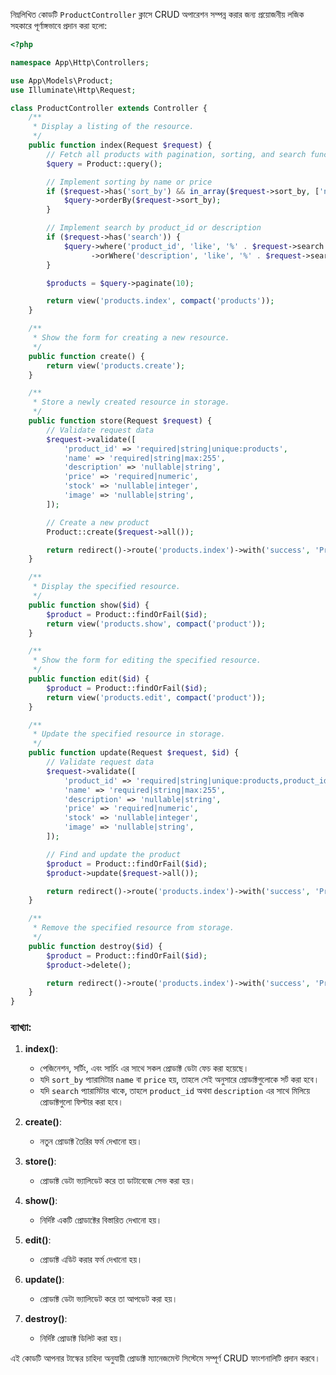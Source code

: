 নিম্নলিখিত কোডটি `ProductController` ক্লাসে CRUD অপারেশন সম্পন্ন করার জন্য প্রয়োজনীয় লজিক সহকারে পূর্ণাঙ্গভাবে প্রদান করা হলো:

```php
<?php

namespace App\Http\Controllers;

use App\Models\Product;
use Illuminate\Http\Request;

class ProductController extends Controller {
    /**
     * Display a listing of the resource.
     */
    public function index(Request $request) {
        // Fetch all products with pagination, sorting, and search functionality
        $query = Product::query();

        // Implement sorting by name or price
        if ($request->has('sort_by') && in_array($request->sort_by, ['name', 'price'])) {
            $query->orderBy($request->sort_by);
        }

        // Implement search by product_id or description
        if ($request->has('search')) {
            $query->where('product_id', 'like', '%' . $request->search . '%')
                  ->orWhere('description', 'like', '%' . $request->search . '%');
        }

        $products = $query->paginate(10);

        return view('products.index', compact('products'));
    }

    /**
     * Show the form for creating a new resource.
     */
    public function create() {
        return view('products.create');
    }

    /**
     * Store a newly created resource in storage.
     */
    public function store(Request $request) {
        // Validate request data
        $request->validate([
            'product_id' => 'required|string|unique:products',
            'name' => 'required|string|max:255',
            'description' => 'nullable|string',
            'price' => 'required|numeric',
            'stock' => 'nullable|integer',
            'image' => 'nullable|string',
        ]);

        // Create a new product
        Product::create($request->all());

        return redirect()->route('products.index')->with('success', 'Product created successfully.');
    }

    /**
     * Display the specified resource.
     */
    public function show($id) {
        $product = Product::findOrFail($id);
        return view('products.show', compact('product'));
    }

    /**
     * Show the form for editing the specified resource.
     */
    public function edit($id) {
        $product = Product::findOrFail($id);
        return view('products.edit', compact('product'));
    }

    /**
     * Update the specified resource in storage.
     */
    public function update(Request $request, $id) {
        // Validate request data
        $request->validate([
            'product_id' => 'required|string|unique:products,product_id,' . $id,
            'name' => 'required|string|max:255',
            'description' => 'nullable|string',
            'price' => 'required|numeric',
            'stock' => 'nullable|integer',
            'image' => 'nullable|string',
        ]);

        // Find and update the product
        $product = Product::findOrFail($id);
        $product->update($request->all());

        return redirect()->route('products.index')->with('success', 'Product updated successfully.');
    }

    /**
     * Remove the specified resource from storage.
     */
    public function destroy($id) {
        $product = Product::findOrFail($id);
        $product->delete();

        return redirect()->route('products.index')->with('success', 'Product deleted successfully.');
    }
}
```

### ব্যাখ্যা:

1. **index()**:

    - পেজিনেশন, সর্টিং, এবং সার্চিং এর সাথে সকল প্রোডাক্ট ডেটা ফেচ করা হয়েছে।
    - যদি `sort_by` প্যারামিটার `name` বা `price` হয়, তাহলে সেই অনুসারে প্রোডাক্টগুলোকে সর্ট করা হবে।
    - যদি `search` প্যারামিটার থাকে, তাহলে `product_id` অথবা `description` এর সাথে মিলিয়ে প্রোডাক্টগুলো ফিল্টার করা হবে।

2. **create()**:

    - নতুন প্রোডাক্ট তৈরির ফর্ম দেখানো হয়।

3. **store()**:

    - প্রোডাক্ট ডেটা ভ্যালিডেট করে তা ডাটাবেজে সেভ করা হয়।

4. **show()**:

    - নির্দিষ্ট একটি প্রোডাক্টের বিস্তারিত দেখানো হয়।

5. **edit()**:

    - প্রোডাক্ট এডিট করার ফর্ম দেখানো হয়।

6. **update()**:

    - প্রোডাক্ট ডেটা ভ্যালিডেট করে তা আপডেট করা হয়।

7. **destroy()**:
    - নির্দিষ্ট প্রোডাক্ট ডিলিট করা হয়।

এই কোডটি আপনার টাস্কের চাহিদা অনুযায়ী প্রোডাক্ট ম্যানেজমেন্ট সিস্টেমে সম্পূর্ণ CRUD ফাংশনালিটি প্রদান করবে।
